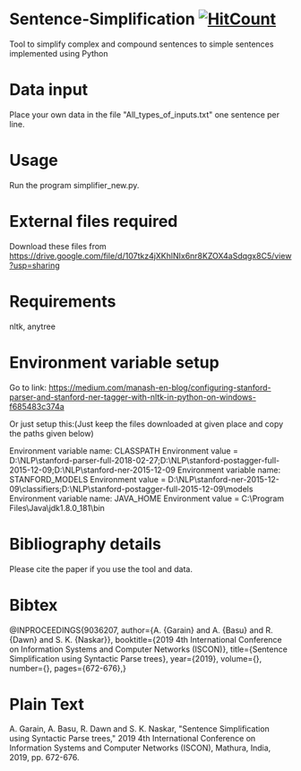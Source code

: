 # Sentence-Simplification [![HitCount](http://hits.dwyl.com/garain/Sentence-Simplification.svg)](http://hits.dwyl.com/garain/Sentence-Simplification)
Tool to simplify complex and compound sentences to simple sentences implemented using Python

# Data input
Place your own data in the file "All_types_of_inputs.txt" one sentence per line.

# Usage
Run the program simplifier_new.py.

# External files required

Download these files from https://drive.google.com/file/d/107tkz4jXKhlNIx6nr8KZOX4aSdqgx8C5/view?usp=sharing

# Requirements
nltk, anytree

# Environment variable setup
Go to link: https://medium.com/manash-en-blog/configuring-stanford-parser-and-stanford-ner-tagger-with-nltk-in-python-on-windows-f685483c374a

Or just setup this:(Just keep the files downloaded at given place and copy the paths given below)

Environment variable name: CLASSPATH
Environment value = D:\NLP\stanford-parser-full-2018-02-27;D:\NLP\stanford-postagger-full-2015-12-09;D:\NLP\stanford-ner-2015-12-09
Environment variable name: STANFORD_MODELS
Environment value = D:\NLP\stanford-ner-2015-12-09\classifiers;D:\NLP\stanford-postagger-full-2015-12-09\models
Environment variable name: JAVA_HOME
Environment value = C:\Program Files\Java\jdk1.8.0_181\bin

# Bibliography details
Please cite the paper if you use the tool and data.

# Bibtex
@INPROCEEDINGS{9036207,  author={A. {Garain} and A. {Basu} and R. {Dawn} and S. K. {Naskar}},
booktitle={2019 4th International Conference on Information Systems and Computer Networks (ISCON)},
title={Sentence Simplification using Syntactic Parse trees},
year={2019},
volume={},
number={},
pages={672-676},}

# Plain Text
A. Garain, A. Basu, R. Dawn and S. K. Naskar, "Sentence Simplification using Syntactic Parse trees," 2019 4th International Conference on Information Systems and Computer Networks (ISCON), Mathura, India, 2019, pp. 672-676.

